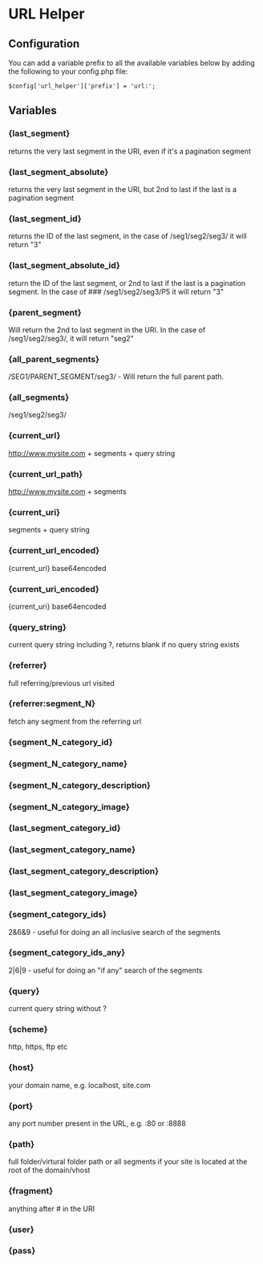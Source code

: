 # URL Helper

## Configuration

You can add a variable prefix to all the available variables below by adding the following to your config.php file:

    $config['url_helper']['prefix'] = 'url:';

## Variables

### {last_segment}
returns the very last segment in the URI, even if it's a pagination segment 

### {last_segment_absolute}
returns the very last segment in the URI, but 2nd to last if the last is a pagination segment 

### {last_segment_id}
returns the ID of the last segment, in the case of /seg1/seg2/seg3/ it will return "3"   

### {last_segment_absolute_id}
return the ID of the last segment, or 2nd to last if the last is a pagination segment. In the case of ### /seg1/seg2/seg3/P5 it will return "3"

### {parent_segment}
Will return the 2nd to last segment in the URI. In the case of /seg1/seg2/seg3/, it will return "seg2"

### {all_parent_segments}
/SEG1/PARENT_SEGMENT/seg3/ - Will return the full parent path.

### {all_segments}
/seg1/seg2/seg3/

### {current_url}
http://www.mysite.com + segments + query string

### {current_url_path}
http://www.mysite.com + segments

### {current_uri}
segments + query string

### {current_url_encoded}
{current_url} base64encoded

### {current_uri_encoded}
{current_uri} base64encoded

### {query_string}
current query string including ?, returns blank if no query string exists

### {referrer}
full referring/previous url visited

### {referrer:segment_N}
fetch any segment from the referring url

### {segment_N_category_id}

### {segment_N_category_name}

### {segment_N_category_description}

### {segment_N_category_image}

### {last_segment_category_id}

### {last_segment_category_name}

### {last_segment_category_description}

### {last_segment_category_image}

### {segment_category_ids}
2&6&9 - useful for doing an all inclusive search of the segments

### {segment_category_ids_any}
2|6|9 - useful for doing an "if any" search of the segments

### {query}
current query string without ? 

### {scheme}
http, https, ftp etc

### {host}
your domain name, e.g. localhost, site.com  

### {port}
any port number present in the URL, e.g. :80 or :8888 

### {path}
full folder/virtural folder path or all segments if your site is located at the root of the domain/vhost 

### {fragment}
anything after # in the URI

### {user} 

### {pass}